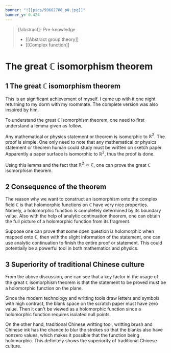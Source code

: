 ```yaml
---
banner: "![[pics/99662780_p0.jpg]]"
banner_y: 0.424
---
```


>[!abstract]- Pre-knowledge
>- [[Abstract group theory]]
>- [[Complex function]]

# The great $\mathbb{C}$ isomorphism theorem
## 1 The great $\mathbb{C}$ isomorphism theorem
This is an significant achievement of myself. I came up with it one night returning to my dorm with my roommate. The complete version was also inspired by him.

To understand the great $\mathbb{C}$ isomorphism theorem, one need to first understand a lemma given as follow.

Any mathematical or physics statement or theorem is isomorphic to $\mathbb{R}^2$. The proof is simple. One only need to note that any mathematical or physics statement or theorem human could study must be written on sketch paper. Apparently a paper surface is isomorphic to $\mathbb{R}^2$, thus the proof is done.

Using this lemma and the fact that $\mathbb{R}^2\cong\mathbb{C}$, one can prove the great $\mathbb{C}$ isomorphism theorem.

## 2 Consequence of the theorem
The reason why we want to construct an isomorphism onto the complex field $\mathbb{C}$ is that holomorphic functions on $\mathbb{C}$ have very nice properties. Namely, a holomorphic function is completely determined by its boundary value. Also with the help of analytic continuation theorem, one can obtain the full picture of a holomorphic function from its fragment.

Suppose one can prove that some open question is holomorphic when mapped onto $\mathbb{C}$, then with the slight information of the statement, one can use analytic continuation to finish the entire proof or statement. This could potentially be a powerful tool in both mathematics and physics.

## 3 Superiority of traditional Chinese culture
From the above discussion, one can see that a key factor in the usage of the great $\mathbb{C}$ isomorphism theorem is that the statement to be proved must be a holomorphic function on the plane.

Since the modern technology and writting tools draw letters and symbols with high contract, the blank space on the scratch paper must have zero value. Then it can't be viewed as a holomorphic function since a holomorphic function requires isolated null points.

On the other hand, traditional Chinese writting tool, writting brush and Chinese ink has the chance to blur the strokes so that the blanks also have nonzero values, which makes it possible that the function being holomorphic. This definitely shows the superiority of traditional Chinese culture.